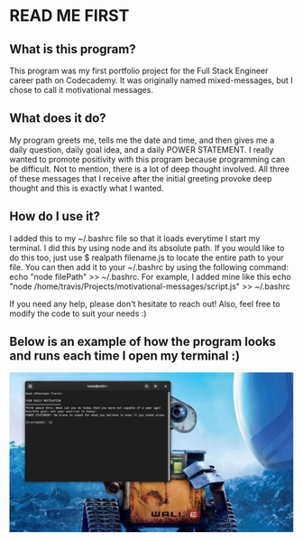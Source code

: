 # READ ME FIRST

## **What is this program?**

This program was my first portfolio project for the Full Stack Engineer career path on Codecademy.
It was originally named mixed-messages, but I chose to call it motivational messages.

## **What does it do?**

My program greets me, tells me the date and time, and then gives me a daily question, daily goal idea, and a daily POWER STATEMENT. I really wanted to promote positivity with this program because programming can be difficult. Not to mention, there is a lot of deep thought involved. All three of these messages that I receive after the initial greeting provoke deep thought and this is exactly what I wanted.

## **How do I use it?**

I added this to my ~/.bashrc file so that it loads everytime I start my terminal. I did this by using node and its absolute path. If you would like to do this too, just use $ realpath filename.js to locate the entire path to your file. You can then add it to your ~/.bashrc by using the following command: echo "node filePath" >> ~/.bashrc. For example, I added mine like this echo "node /home/travis/Projects/motivational-messages/script.js" >> ~/.bashrc

If you need any help, please don't hesitate to reach out! Also, feel free to modify the code to suit your needs :)

Below is an example of how the program looks and runs each time I open my terminal :)
---

![Example](/IMG/screenshot3.png)
